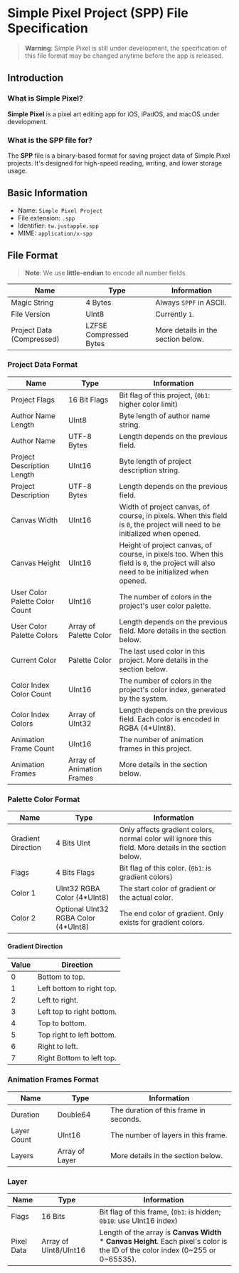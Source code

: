 # Simple Pixel Project (SPP) File Specification

> **Warning**: Simple Pixel is still under development, the specification of this file format may be changed anytime before the app is released.

## Introduction

### What is Simple Pixel?

**Simple Pixel** is a pixel art editing app for iOS, iPadOS, and macOS under development.

### What is the SPP file for?

The **SPP** file is a binary-based format for saving project data of Simple Pixel projects. It's designed for high-speed reading, writing, and lower storage usage.

## Basic Information

- Name: `Simple Pixel Project`
- File extension: `.spp`
- Identifier: `tw.justapple.spp`
- MIME: `application/x-spp`

## File Format

> **Note**: We use **little-endian** to encode all number fields.

| Name | Type | Information |
|---|---|---|
| Magic String | 4 Bytes | Always `SPPF` in ASCII. |
| File Version | UInt8 | Currently `1`. |
| Project Data (Compressed) | LZFSE Compressed Bytes | More details in the section below. |

### Project Data Format

| Name | Type | Information |
|---|---|---|
| Project Flags | 16 Bit Flags | Bit flag of this project, (`0b1`: higher color limit) |
| Author Name Length | UInt8 | Byte length of author name string. |
| Author Name | UTF-8 Bytes | Length depends on the previous field. |
| Project Description Length | UInt16 | Byte length of project description string. |
| Project Description | UTF-8 Bytes | Length depends on the previous field. |
| Canvas Width | UInt16 | Width of project canvas, of course, in pixels. When this field is `0`, the project will need to be initialized when opened. |
| Canvas Height | UInt16 | Height of project canvas, of course, in pixels too. When this field is `0`, the project will also need to be initialized when opened. |
| User Color Palette Color Count | UInt16 | The number of colors in the project's user color palette. |
| User Color Palette Colors | Array of Palette Color | Length depends on the previous field. More details in the section below. |
| Current Color | Palette Color| The last used color in this project. More details in the section below. |
| Color Index Color Count | UInt16 | The number of colors in the project's color index, generated by the system. |
| Color Index Colors | Array of UInt32 | Length depends on the previous field. Each color is encoded in RGBA (4*UInt8). |
| Animation Frame Count | UInt16 | The number of animation frames in this project. |
| Animation Frames | Array of Animation Frames | More details in the section below. |

### Palette Color Format

| Name | Type | Information |
|---|---|---|
| Gradient Direction | 4 Bits UInt | Only affects gradient colors, normal color will ignore this field. More details in the section below. |
| Flags | 4 Bits Flags | Bit flag of this color. (`0b1`: is gradient colors) |
| Color 1 | UInt32 RGBA Color (4*UInt8) | The start color of gradient or the actual color. |
| Color 2 | Optional UInt32 RGBA Color (4*UInt8) | The end color of gradient. Only exists for gradient colors. |

#### Gradient Direction

| Value | Direction |
|---|---|
| 0 | Bottom to top. |
| 1 | Left bottom to right top. |
| 2 | Left to right. |
| 3 | Left top to right bottom. |
| 4 | Top to bottom. |
| 5 | Top right to left bottom. |
| 6 | Right to left. |
| 7 | Right Bottom to left top. |

### Animation Frames Format

| Name | Type | Information |
|---|---|---|
| Duration | Double64 | The duration of this frame in seconds. |
| Layer Count | UInt16 | The number of layers in this frame. |
| Layers | Array of Layer | More details in the section below. |

### Layer

| Name | Type | Information |
|---|---|---|
| Flags | 16 Bits | Bit flag of this frame, (`0b1`: is hidden; `0b10`: use UInt16 index) |
| Pixel Data | Array of UInt8/UInt16 | Length of the array is **Canvas Width** \* **Canvas Height**. Each pixel's color is the ID of the color index (0\~255 or 0\~65535). |
